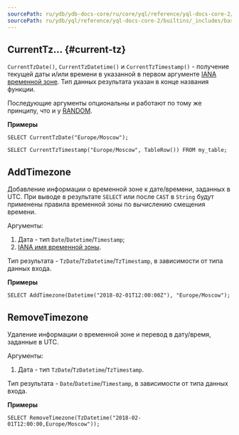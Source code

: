 ```yaml
---
sourcePath: ru/ydb/ydb-docs-core/ru/core/yql/reference/yql-docs-core-2/builtins/_includes/basic/current_tz.md
sourcePath: ru/ydb/yql/reference/yql-docs-core-2/builtins/_includes/basic/current_tz.md
---
```


## CurrentTz... {#current-tz}

`CurrentTzDate()`, `CurrentTzDatetime()` и `CurrentTzTimestamp()` - получение текущей даты и/или времени в указанной в первом аргументе [IANA временной зоне](https://en.wikipedia.org/wiki/List_of_tz_database_time_zones). Тип данных результата указан в конце названия функции.

Последующие аргументы опциональны и работают по тому же принципу, что и у [RANDOM](#random).

**Примеры**
``` yql
SELECT CurrentTzDate("Europe/Moscow");
```
``` yql
SELECT CurrentTzTimestamp("Europe/Moscow", TableRow()) FROM my_table;
```

## AddTimezone

Добавление информации о временной зоне к дате/времени, заданных в UTC. При выводе в результате `SELECT` или после `CAST` в `String` будут применены правила временной зоны по вычислению смещения времени.

Аргументы:

1. Дата - тип `Date`/`Datetime`/`Timestamp`;
2. [IANA имя временной зоны](https://en.wikipedia.org/wiki/List_of_tz_database_time_zones).

Тип результата - `TzDate`/`TzDatetime`/`TzTimestamp`, в зависимости от типа данных входа.

**Примеры**
``` yql
SELECT AddTimezone(Datetime("2018-02-01T12:00:00Z"), "Europe/Moscow");
```

## RemoveTimezone

Удаление информации о временной зоне и перевод в дату/время, заданные в UTC.

Аргументы:

1. Дата - тип `TzDate`/`TzDatetime`/`TzTimestamp`.

Тип результата - `Date`/`Datetime`/`Timestamp`, в зависимости от типа данных входа.

**Примеры**
``` yql
SELECT RemoveTimezone(TzDatetime("2018-02-01T12:00:00,Europe/Moscow"));
```
